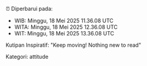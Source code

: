 ⏰ Diperbarui pada:
- WIB: Minggu, 18 Mei 2025 11.36.08 UTC
- WITA: Minggu, 18 Mei 2025 12.36.08 UTC
- WIT: Minggu, 18 Mei 2025 13.36.08 UTC

Kutipan Inspiratif:
"Keep moving! Nothing new to read"


Kategori: attitude

